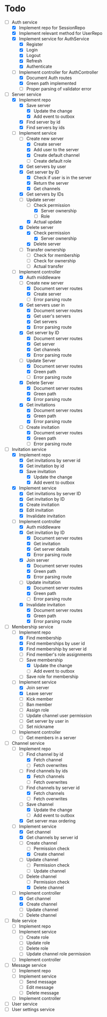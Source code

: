 # Todo
- [ ] Auth service
    - [x] Implement repo for SessionRepo
    - [x] Implement relevant method for UserRepo
    - [x] Implement service for AuthService
        - [x] Register
        - [x] Login
        - [x] Logout
        - [x] Refresh
        - [x] Authenticate
    - [ ] Implement controller for AuthController
        - [x] Document Auth routes
        - [x] Green path implemented
        - [ ] Proper parsing of validator error
- [ ] Server service
    - [x] Implement repo
        - [x] Save server
            - [x] Update the change
            - [x] Add event to outbox
        - [x] Find server by id
        - [x] Find servers by ids
    - [ ] Implement service
        - [ ] Create new server
            - [x] Create server
            - [x] Add user to the server
            - [x] Create default channel
            - [ ] Create default role
        - [x] Get servers by user
        - [x] Get server by ID
            - [x] Check if user is in the server
            - [x] Return the server
            - [x] Get channels
        - [x] Get servers by IDs
        - [ ] Update server
            - [ ] Check permission
                - [x] Server ownership
                - [ ] Role
            - [x] Actual update
        - [x] Delete server
            - [x] Check permission
                - [x] Server ownership
            - [x] Delete server
        - [ ] Transfer ownership
            - [ ] Check for membership
            - [ ] Check for ownership
            - [ ] Actual transfer
    - [ ] Implement controller
        - [x] Auth middleware
        - [ ] Create new server
            - [x] Document server routes
            - [x] Create server
            - [ ] Error parsing route
        - [x] Get servers user in
            - [x] Document server routes
            - [x] Get user's servers
            - [x] Get servers
            - [x] Error parsing route
        - [x] Get server by ID
            - [x] Document server routes
            - [x] Get server
            - [x] Get channels
            - [x] Error parsing route
        - [ ] Update Server
            - [x] Document server routes
            - [x] Green path
            - [ ] Error parsing route
        - [x] Delete Server
            - [x] Document server routes
            - [x] Green path
            - [x] Error parsing route
        - [x] Get invitations
            - [x] Document server routes
            - [x] Green path
            - [x] Error parsing route
        - [ ] Create invitation
            - [x] Document server routes
            - [x] Green path
            - [ ] Error parsing route
- [ ] Invitation service
    - [x] Implement repo
        - [x] Get invitations by server id
        - [x] Get invitation by id
        - [x] Save invitation
            - [x] Update the change
            - [x] Add event to outbox
    - [x] Implement service
        - [x] Get invitations by server ID
        - [x] Get invitation by ID
        - [x] Create invitation
        - [x] Edit invitation
        - [x] Invalidate invitation
    - [ ] Implement controller
        - [x] Auth middleware
        - [x] Get invitation by ID
            - [x] Document server routes
            - [x] Get invitation
            - [x] Get server details
            - [x] Error parsing route
        - [x] Join server
            - [x] Document server routes
            - [x] Green path
            - [x] Error parsing route
        - [ ] Update invitation
            - [x] Document server routes
            - [x] Green path
            - [ ] Error parsing route
        - [x] Invalidate invitation
            - [x] Document server routes
            - [x] Green path
            - [x] Error parsing route
- [ ] Membership service
    - [ ] Implement repo
        - [x] Find membership
        - [x] Find memberships by user id
        - [x] Find membership by server id
        - [ ] Find member's role assignments
        - [ ] Save membership
            - [x] Update the change
            - [ ] Add event to outbox
        - [ ] Save role for membership
    - [ ] Implement service
        - [x] Join server
        - [x] Leave server
        - [ ] Kick member
        - [ ] Ban member
        - [ ] Assign role
        - [ ] Update channel user permission
        - [ ] Get server by user in
        - [ ] Set nickname
    - [ ] Implement controller
        - [ ] Get members in a server
- [ ] Channel service
    - [ ] Implement repo
        - [ ] Find channel by id
            - [x] Fetch channel
            - [ ] Fetch overwrites
        - [ ] Find channels by ids
            - [x] Fetch channels
            - [ ] Fetch overwrites
        - [ ] Find channels by server id
            - [x] Fetch channels
            - [ ] Fetch overwrites
        - [ ] Save channel
            - [x] Update the change
            - [ ] Add event to outbox

        - [x] Get server max ordering

        <!-- Find override by user without channel id -->
    - [ ] Implement service
        - [x] Get channel
        - [x] Get channels by server id
        - [ ] Create channel
            - [ ] Permission check
            - [x] Create channel
        - [ ] Update channel
            - [ ] Permission check
            - [ ] Update channel
        - [ ] Delete channel
            - [ ] Permission check
            - [x] Delete channel
    - [ ] Implement controller
        - [x] Get channel
        - [x] Create channel
        - [ ] Update channel
        - [ ] Delete channel
- [ ] Role service
    - [ ] Implement repo
    - [ ] Implement service
        - [ ] Create role
        - [ ] Update role
        - [ ] Delete role
        - [ ] Update channel role permission
    - [ ] Implement controller
- [ ] Message service
    - [ ] Implement repo
    - [ ] Implement service
        - [ ] Send message
        - [ ] Edit message
        - [ ] Delete message
    - [ ] Implement controller
- [ ] User service
- [ ] User settings service
